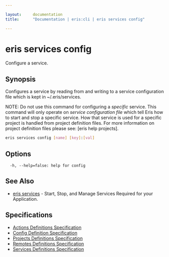 ```yaml
---

layout:     documentation
title:      "Documentation | eris:cli | eris services config"

---
```


# eris services config

Configure a service.

## Synopsis

Configures a service by reading from and writing to a service configuration file
which is kept in ~/.eris/services.

NOTE: Do not use this command for configuring a *specific* service. This
command will only operate on *service configuration file* which tell Eris
how to start and stop a specific service. How that service is used for a
specific project is handled from project definition files. For more
information on project definition files please see: [eris help projects].

```bash
eris services config [name] [key]:[val]
```

## Options

```
  -h, --help=false: help for config
```

## See Also

* [eris services](https://docs.erisindustries.com/documentation/eris-cli/0.10.3/eris_services/)	 - Start, Stop, and Manage Services Required for your Application.

## Specifications

* [Actions Definitions Specification](https://docs.erisindustries.com/documentation/eris-cli/0.10.3/actions_definitions_spec/)
* [Config Definition Specification](https://docs.erisindustries.com/documentation/eris-cli/0.10.3/config_definition_spec/)
* [Projects Definitions Specification](https://docs.erisindustries.com/documentation/eris-cli/0.10.3/projects_definitions_spec/)
* [Remotes Definitions Specification](https://docs.erisindustries.com/documentation/eris-cli/0.10.3/remotes_definitions_spec/)
* [Services Definitions Specification](https://docs.erisindustries.com/documentation/eris-cli/0.10.3/services_definitions_spec/)

